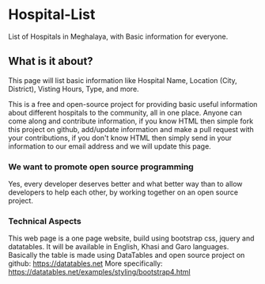 # Hospital-List
List of Hospitals in Meghalaya, with Basic information for everyone. 

## What is it about?
This page will list basic information like 
Hospital Name, Location (City, District), Visting Hours, Type, and more.

This is a free and open-source project for providing basic useful information about different hospitals to the community, all in one place. Anyone can come along and contribute information, if you know HTML then simple fork this project on github, add/update information and make a pull request with your contributions, if you don't know HTML then simply send in your information to our email address and we will update this page.

### We want to promote open source programming 
Yes, every developer deserves better and what better way than to allow developers to help each other, by working together on an open source project.

### Technical Aspects
This web page is a one page website, build using bootstrap css, jquery and datatables.
It will be available in English, Khasi and Garo languages.
Basically the table is made using DataTables and open source project on github: https://datatables.net
More specifically: https://datatables.net/examples/styling/bootstrap4.html



